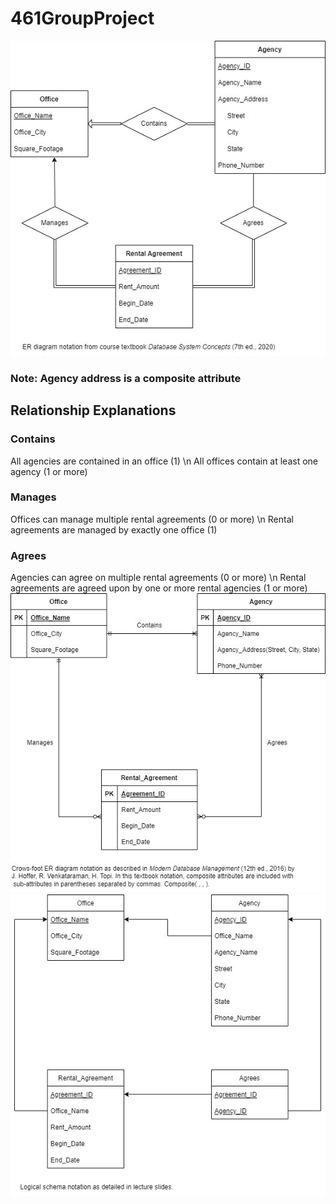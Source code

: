 # 461GroupProject
![ER Diagram](ER_Diagram.jpg)
### Note: Agency address is a composite attribute
## Relationship Explanations
### Contains
All agencies are contained in an office (1) \n
All offices contain at least one agency (1 or more)
### Manages
Offices can manage multiple rental agreements (0 or more) \n
Rental agreements are managed by exactly one office (1)
### Agrees
Agencies can agree on multiple rental agreements (0 or more) \n
Rental agreements are agreed upon by one or more rental agencies (1 or more)
![ER Diagram Alternate Notation](ER_Diagram_Alternate_Notation.jpg)
![Logical Schema](Logical_Schema.jpg)
